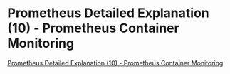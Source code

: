 # Prometheus Detailed Explanation (10) - Prometheus Container Monitoring
[Prometheus Detailed Explanation (10) - Prometheus Container Monitoring](https://aiwithcloud.com/2022/09/15/prometheus_detailed_explanation_10___prometheus_container_monitoring/)